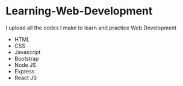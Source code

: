 # Learning-Web-Development
 I upload all the codes I make to learn and practice Web Development

- HTML 
- CSS
- Javascript 
- Bootstrap
- Node JS
- Express
- React JS
